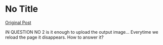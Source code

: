 # No Title

[Original Post](https://discourse.onlinedegree.iitm.ac.in/t/161120/105)

<p>iN QUESTION NO 2 is it enough to upload the  output image… Everytime we reload the page it disappears. How to answer it?</p>